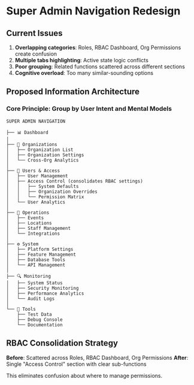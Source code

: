 # Super Admin Navigation Redesign

## Current Issues
1. **Overlapping categories**: Roles, RBAC Dashboard, Org Permissions create confusion
2. **Multiple tabs highlighting**: Active state logic conflicts
3. **Poor grouping**: Related functions scattered across different sections
4. **Cognitive overload**: Too many similar-sounding options

## Proposed Information Architecture

### Core Principle: Group by User Intent and Mental Models

```
SUPER ADMIN NAVIGATION

├── 📊 Dashboard
│
├── 🏢 Organizations
│   ├── Organization List
│   ├── Organization Settings
│   └── Cross-Org Analytics
│
├── 👥 Users & Access
│   ├── User Management
│   ├── Access Control (consolidates RBAC settings)
│   │   ├── System Defaults
│   │   ├── Organization Overrides  
│   │   └── Permission Matrix
│   └── User Analytics
│
├── 🎯 Operations
│   ├── Events
│   ├── Locations
│   ├── Staff Management
│   └── Integrations
│
├── ⚙️ System
│   ├── Platform Settings
│   ├── Feature Management
│   ├── Database Tools
│   └── API Management
│
├── 🔍 Monitoring
│   ├── System Status
│   ├── Security Monitoring
│   ├── Performance Analytics
│   └── Audit Logs
│
└── 🔧 Tools
    ├── Test Data
    ├── Debug Console
    └── Documentation
```

## RBAC Consolidation Strategy

**Before**: Scattered across Roles, RBAC Dashboard, Org Permissions
**After**: Single "Access Control" section with clear sub-functions

This eliminates confusion about where to manage permissions.
